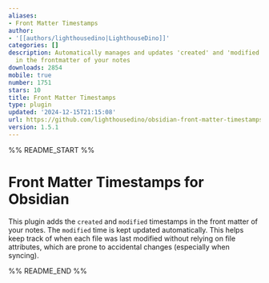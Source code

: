 ```yaml
---
aliases:
- Front Matter Timestamps
author:
- '[[authors/lighthousedino|LighthouseDino]]'
categories: []
description: Automatically manages and updates 'created' and 'modified' timestamps
  in the frontmatter of your notes
downloads: 2854
mobile: true
number: 1751
stars: 10
title: Front Matter Timestamps
type: plugin
updated: '2024-12-15T21:15:08'
url: https://github.com/lighthousedino/obsidian-front-matter-timestamps
version: 1.5.1
---
```


%% README_START %%

# Front Matter Timestamps for Obsidian

This plugin adds the `created` and `modified` timestamps in the front matter of your notes. The `modified` time is kept updated automatically. This helps keep track of when each file was last modified without relying on file attributes, which are prone to accidental changes (especially when syncing).


%% README_END %%